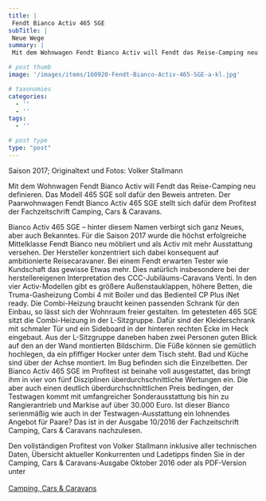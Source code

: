 ```yaml
---
title: |
 Fendt Bianco Activ 465 SGE
subTitle: |
 Neue Wege
summary: |
 Mit dem Wohnwagen Fendt Bianco Activ will Fendt das Reise-Camping neu definieren. Das Modell 465 SGE soll dafür den Beweis antreten. Der Paarwohnwagen Fendt Bianco Activ 465 SGE stellt sich dafür dem Profitest der Fachzeitschrift Camping, Cars & Caravans.

# post thumb
image: '/images/items/160920-Fendt-Bianco-Activ-465-SGE-a-kl.jpg'

# taxonomies
categories: 
  - ''
  - ''
tags:
  - ''

# post type
type: "post"
---
```


Saison 2017; Originaltext und Fotos: Volker Stallmann  

Mit dem Wohnwagen Fendt Bianco Activ will Fendt das Reise-Camping neu definieren. Das Modell 465 SGE soll dafür den Beweis antreten. Der Paarwohnwagen Fendt Bianco Activ 465 SGE stellt sich dafür dem Profitest der Fachzeitschrift Camping, Cars & Caravans.  

Bianco Activ 465 SGE – hinter diesem Namen verbirgt sich ganz Neues, aber auch Bekanntes. Für die Saison 2017 wurde die höchst erfolgreiche Mittelklasse Fendt Bianco neu möbliert und als Activ mit mehr Ausstattung versehen. Der Hersteller konzentriert sich dabei konsequent auf ambitionierte Reisecaravaner. Bei einem Fendt erwarten Tester wie Kundschaft das gewisse Etwas mehr. Dies natürlich insbesondere bei der herstellereigenen Interpretation des CCC-Jubiläums-Caravans Venti. In den vier Activ-Modellen gibt es größere Außenstauklappen, höhere Betten, die Truma-Gasheizung Combi 4 mit Boiler und das Bedienteil CP Plus iNet ready. Die Combi-Heizung braucht keinen passenden Schrank für den Einbau, so lässt sich der Wohnraum freier gestalten. Im getesteten 465 SGE sitzt die Combi-Heizung in der L-Sitzgruppe. Dafür sind der Kleiderschrank mit schmaler Tür und ein Sideboard in der hinteren rechten Ecke im Heck eingebaut. Aus der L-Sitzgruppe daneben haben zwei Personen guten Blick auf den an der Wand montierten Bildschirm. Die Füße können sie gemütlich hochlegen, da ein pfiffiger Hocker unter dem Tisch steht. Bad und Küche sind über der Achse montiert. Im Bug befinden sich die Einzelbetten. Der Bianco Activ 465 SGE im Profitest ist beinahe voll ausgestattet, das bringt ihm in vier von fünf Disziplinen überdurchschnittliche Wertungen ein. Die aber auch einen deutlich überdurchschnittlichen Preis bedingen, der Testwagen kommt mit umfangreicher Sonderausstattung bis hin zu Rangierantrieb und Markise auf über 30.000 Euro. Ist dieser Bianco serienmäßig wie auch in der Testwagen-Ausstattung ein lohnendes Angebot für Paare? Das ist in der Ausgabe 10/2016 der Fachzeitschrift Camping, Cars & Caravans nachzulesen.   

Den vollständigen Profitest von Volker Stallmann inklusive aller technischen Daten, Übersicht aktueller Konkurrenten und Ladetipps finden Sie in der Camping, Cars & Caravans-Ausgabe Oktober 2016 oder als PDF-Version unter  
[  
Camping, Cars & Caravans](http://www.camping-cars-caravans.de)
